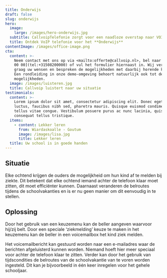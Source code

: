 ```yaml
---
title: Onderwijs
draft: false
slug: onderwijs
hero:
  image:
    large: /images/hero-onderwijs.jpg
  subtitle: CallvoipTelefonie zorgt voor een naadloze overstap naar VOIP!
  title: Ontdek VoIP telefonie voor het **Onderwijs**
contentImage: /images/office-image.png
cta:
  content: >-
    Neem contact met ons op via <mailto:offerte@callvoip.nl>, bel naar [050 820
    00 00](tel:+31508200000) of vul het formulier hiernaast in. Wij vernemen
    graag uw wensen en bespreken de mogelijkheden met daarbij horende kosten.
    Een rondleiding in onze demo-omgeving behoort natuurlijk ook tot de
    mogelijkheden.
  image: /images/luisteren.jpg
  title: Callvoip luistert naar uw situatie
testimonials:
  content: >-
    Lorem ipsum dolor sit amet, consectetur adipiscing elit. Donec eget massa
    luctus, faucibus nibh sed, pharetra mauris. Quisque euismod condimentum
    tellus vitae congue. Vestibulum posuere purus ac nunc lacinia, quis
    consequat tellus tristique.
  items:
    - content: Lekker leren
      from: Wiardaskoalle - Goutum
      image: /images/lisa.jpg
      title: Lekker leren
  title: Uw school is in goede handen
---
```

## Situatie

Elke ochtend krijgen de ouders de mogelijkheid om hun kind af te melden bij ziekte. Dit betekent dat elke ochtend iemand achter de telefoon klaar moet zitten, dit moet efficiënter kunnen. Daarnaast veranderen de belroutes tijdens de schoolvakanties en is er nu geen manier om dit eenvoudig in te stellen.



## Oplossing

Door het gebruik van een keuzemenu kan de beller aangeven waarvoor hij/zij belt. Door een speciale ‘ziekmelding’ keuze te maken in het keuzemenu kan de beller in een voicemailbox het kind ziek melden.

Het voicemailbericht kan gestuurd worden naar een e-mailadres waar de berichten afgeluisterd kunnen worden. Niemand hoeft hier meer speciaal voor achter de telefoon klaar te zitten. Verder kan door het gebruik van tijdscondities de belroutes van de schoolvakantie van te voren worden ingesteld. Dit kan je bijvoorbeeld in één keer inregelen voor het gehele schooljaar.
